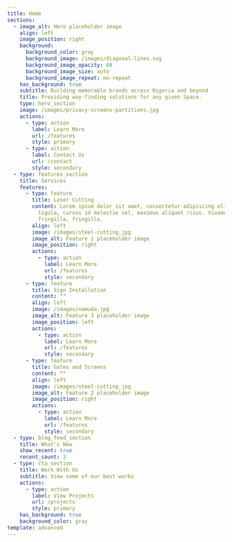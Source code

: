 ```yaml
---
title: Home
sections:
  - image_alt: Hero placeholder image
    align: left
    image_position: right
    background:
      background_color: gray
      background_image: /images/diagonal-lines.svg
      background_image_opacity: 60
      background_image_size: auto
      background_image_repeat: no-repeat
    has_background: true
    subtitle: Building memorable brands across Nigeria and beyond
    title: Providing way-finding solutions for any given Space.
    type: hero_section
    image: /images/privacy-screens-partitions.jpg
    actions:
      - type: action
        label: Learn More
        url: /features
        style: primary
      - type: action
        label: Contact Us
        url: /contact
        style: secondary
  - type: features_section
    title: Services
    features:
      - type: feature
        title: Laser Cutting
        content: Lorem ipsum dolor sit amet, consectetur adipiscing elit. Donec nisl
          ligula, cursus id molestie vel, maximus aliquet risus. Vivamus in nibh
          fringilla, fringilla.
        align: left
        image: /images/steel-cutting.jpg
        image_alt: Feature 1 placeholder image
        image_position: right
        actions:
          - type: action
            label: Learn More
            url: /features
            style: secondary
      - type: feature
        title: Sign Installation
        content: ""
        align: left
        image: /images/namuda.jpg
        image_alt: Feature 3 placeholder image
        image_position: left
        actions:
          - type: action
            label: Learn More
            url: /features
            style: secondary
      - type: feature
        title: Gates and Screens
        content: ""
        align: left
        image: /images/steel-cutting.jpg
        image_alt: Feature 2 placeholder image
        image_position: right
        actions:
          - type: action
            label: Learn More
            url: /features
            style: secondary
  - type: blog_feed_section
    title: What's New
    show_recent: true
    recent_count: 3
  - type: cta_section
    title: Work With Us
    subtitle: View some of our best works
    actions:
      - type: action
        label: View Projects
        url: /projects
        style: primary
    has_background: true
    background_color: gray
template: advanced
---
```

